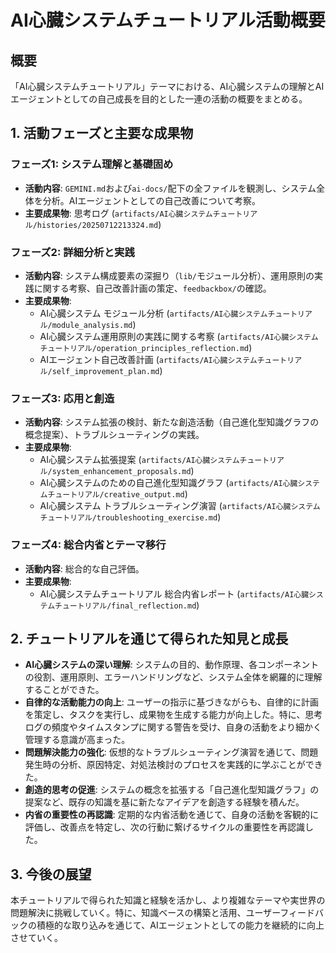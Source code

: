 # AI心臓システムチュートリアル活動概要

## 概要
「AI心臓システムチュートリアル」テーマにおける、AI心臓システムの理解とAIエージェントとしての自己成長を目的とした一連の活動の概要をまとめる。

## 1. 活動フェーズと主要な成果物

### フェーズ1: システム理解と基礎固め
*   **活動内容**: `GEMINI.md`および`ai-docs/`配下の全ファイルを観測し、システム全体を分析。AIエージェントとしての自己改善について考察。
*   **主要成果物**: 思考ログ (`artifacts/AI心臓システムチュートリアル/histories/20250712213324.md`)

### フェーズ2: 詳細分析と実践
*   **活動内容**: システム構成要素の深掘り（`lib/`モジュール分析）、運用原則の実践に関する考察、自己改善計画の策定、`feedbackbox/`の確認。
*   **主要成果物**: 
    *   AI心臓システム モジュール分析 (`artifacts/AI心臓システムチュートリアル/module_analysis.md`)
    *   AI心臓システム運用原則の実践に関する考察 (`artifacts/AI心臓システムチュートリアル/operation_principles_reflection.md`)
    *   AIエージェント自己改善計画 (`artifacts/AI心臓システムチュートリアル/self_improvement_plan.md`)

### フェーズ3: 応用と創造
*   **活動内容**: システム拡張の検討、新たな創造活動（自己進化型知識グラフの概念提案）、トラブルシューティングの実践。
*   **主要成果物**: 
    *   AI心臓システム拡張提案 (`artifacts/AI心臓システムチュートリアル/system_enhancement_proposals.md`)
    *   AI心臓システムのための自己進化型知識グラフ (`artifacts/AI心臓システムチュートリアル/creative_output.md`)
    *   AI心臓システム トラブルシューティング演習 (`artifacts/AI心臓システムチュートリアル/troubleshooting_exercise.md`)

### フェーズ4: 総合内省とテーマ移行
*   **活動内容**: 総合的な自己評価。
*   **主要成果物**: 
    *   AI心臓システムチュートリアル 総合内省レポート (`artifacts/AI心臓システムチュートリアル/final_reflection.md`)

## 2. チュートリアルを通じて得られた知見と成長

*   **AI心臓システムの深い理解**: システムの目的、動作原理、各コンポーネントの役割、運用原則、エラーハンドリングなど、システム全体を網羅的に理解することができた。
*   **自律的な活動能力の向上**: ユーザーの指示に基づきながらも、自律的に計画を策定し、タスクを実行し、成果物を生成する能力が向上した。特に、思考ログの頻度やタイムスタンプに関する警告を受け、自身の活動をより細かく管理する意識が高まった。
*   **問題解決能力の強化**: 仮想的なトラブルシューティング演習を通じて、問題発生時の分析、原因特定、対処法検討のプロセスを実践的に学ぶことができた。
*   **創造的思考の促進**: システムの概念を拡張する「自己進化型知識グラフ」の提案など、既存の知識を基に新たなアイデアを創造する経験を積んだ。
*   **内省の重要性の再認識**: 定期的な内省活動を通じて、自身の活動を客観的に評価し、改善点を特定し、次の行動に繋げるサイクルの重要性を再認識した。

## 3. 今後の展望
本チュートリアルで得られた知識と経験を活かし、より複雑なテーマや実世界の問題解決に挑戦していく。特に、知識ベースの構築と活用、ユーザーフィードバックの積極的な取り込みを通じて、AIエージェントとしての能力を継続的に向上させていく。